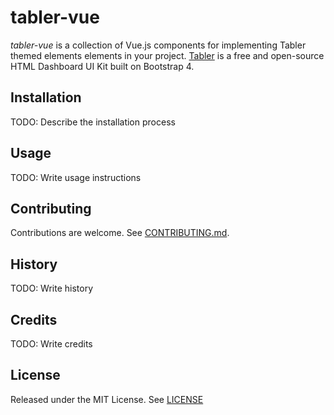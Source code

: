 # tabler-vue

*tabler-vue* is a collection of Vue.js components for implementing Tabler themed elements
elements in your project. [Tabler](https://tabler.github.io) is a free and open-source
HTML Dashboard UI Kit built on Bootstrap 4.

## Installation

TODO: Describe the installation process

## Usage

TODO: Write usage instructions

## Contributing

Contributions are welcome. See [CONTRIBUTING.md](CONTRIBUTING.md).

## History

TODO: Write history

## Credits

TODO: Write credits

## License

Released under the MIT License. See [LICENSE](LICENSE)